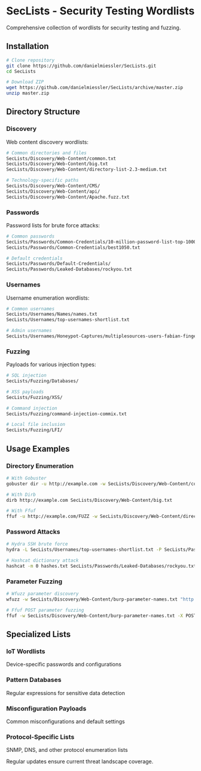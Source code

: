 # SecLists - Security Testing Wordlists

Comprehensive collection of wordlists for security testing and fuzzing.

## Installation

```bash
# Clone repository
git clone https://github.com/danielmiessler/SecLists.git
cd SecLists

# Download ZIP
wget https://github.com/danielmiessler/SecLists/archive/master.zip
unzip master.zip
```

## Directory Structure

### Discovery
Web content discovery wordlists:
```bash
# Common directories and files
SecLists/Discovery/Web-Content/common.txt
SecLists/Discovery/Web-Content/big.txt
SecLists/Discovery/Web-Content/directory-list-2.3-medium.txt

# Technology-specific paths
SecLists/Discovery/Web-Content/CMS/
SecLists/Discovery/Web-Content/api/
SecLists/Discovery/Web-Content/Apache.fuzz.txt
```

### Passwords
Password lists for brute force attacks:
```bash
# Common passwords
SecLists/Passwords/Common-Credentials/10-million-password-list-top-1000000.txt
SecLists/Passwords/Common-Credentials/best1050.txt

# Default credentials
SecLists/Passwords/Default-Credentials/
SecLists/Passwords/Leaked-Databases/rockyou.txt
```

### Usernames
Username enumeration wordlists:
```bash
# Common usernames
SecLists/Usernames/Names/names.txt
SecLists/Usernames/top-usernames-shortlist.txt

# Admin usernames
SecLists/Usernames/Honeypot-Captures/multiplesources-users-fabian-fingerle.de.txt
```

### Fuzzing
Payloads for various injection types:
```bash
# SQL injection
SecLists/Fuzzing/Databases/

# XSS payloads
SecLists/Fuzzing/XSS/

# Command injection
SecLists/Fuzzing/command-injection-commix.txt

# Local file inclusion
SecLists/Fuzzing/LFI/
```

## Usage Examples

### Directory Enumeration
```bash
# With Gobuster
gobuster dir -u http://example.com -w SecLists/Discovery/Web-Content/common.txt

# With Dirb
dirb http://example.com SecLists/Discovery/Web-Content/big.txt

# With Ffuf
ffuf -u http://example.com/FUZZ -w SecLists/Discovery/Web-Content/directory-list-2.3-medium.txt
```

### Password Attacks
```bash
# Hydra SSH brute force
hydra -L SecLists/Usernames/top-usernames-shortlist.txt -P SecLists/Passwords/Common-Credentials/best1050.txt ssh://target

# Hashcat dictionary attack
hashcat -m 0 hashes.txt SecLists/Passwords/Leaked-Databases/rockyou.txt
```

### Parameter Fuzzing
```bash
# Wfuzz parameter discovery
wfuzz -w SecLists/Discovery/Web-Content/burp-parameter-names.txt "http://example.com/page?FUZZ=test"

# Ffuf POST parameter fuzzing
ffuf -w SecLists/Discovery/Web-Content/burp-parameter-names.txt -X POST -d "FUZZ=test" -u http://example.com/login
```

## Specialized Lists

### IoT Wordlists
Device-specific passwords and configurations

### Pattern Databases
Regular expressions for sensitive data detection

### Misconfiguration Payloads
Common misconfigurations and default settings

### Protocol-Specific Lists
SNMP, DNS, and other protocol enumeration lists

Regular updates ensure current threat landscape coverage.

